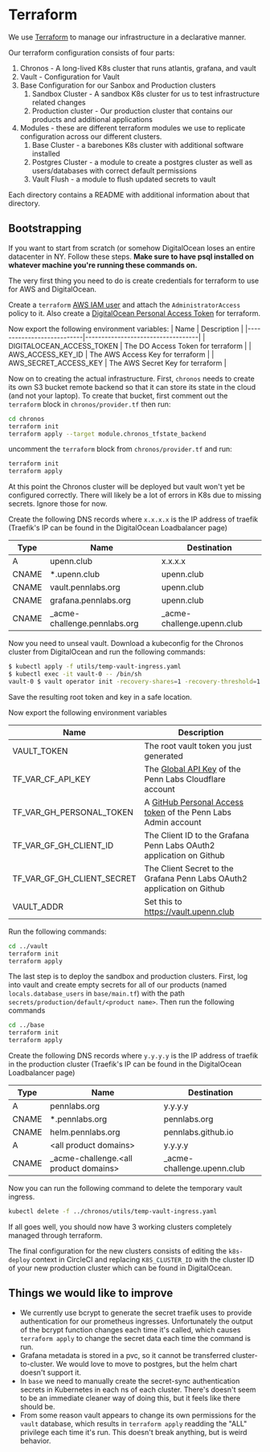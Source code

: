 # Terraform

We use [Terraform](https://www.terraform.io/docs/index.html) to manage our infrastructure in a declarative manner.

Our terraform configuration consists of four parts:

1. Chronos - A long-lived K8s cluster that runs atlantis, grafana, and vault
2. Vault - Configuration for Vault
3. Base Configuration for our Sanbox and Production clusters
    1. Sandbox Cluster - A sandbox K8s cluster for us to test infrastructure related changes
    2. Production cluster - Our production cluster that contains our products and additional applications
4. Modules - these are different terraform modules we use to replicate configuration across our different clusters.
    1. Base Cluster - a barebones K8s cluster with additional software installed
    2. Postgres Cluster - a module to create a postgres cluster as well as users/databases with correct default permissions
    3. Vault Flush - a module to flush updated secrets to vault

Each directory contains a README with additional information about that directory.

## Bootstrapping

If you want to start from scratch (or somehow DigitalOcean loses an entire datacenter in NY. Follow these steps. **Make sure to have psql installed on whatever machine you're running these commands on.**

The very first thing you need to do is create credentials for terraform to use for AWS and DigitalOcean.

Create a `terraform` [AWS IAM user](https://console.aws.amazon.com/iam/home#/users) and attach the `AdministratorAccess` policy to it. Also create a [DigitalOcean Personal Access Token](https://cloud.digitalocean.com/account/api/tokens) for terraform.

Now export the following environment variables:
| Name                      | Description                       |
|---------------------------|-----------------------------------|
| DIGITALOCEAN_ACCESS_TOKEN | The DO Access Token for terraform |
| AWS_ACCESS_KEY_ID         | The AWS Access Key for terraform  |
| AWS_SECRET_ACCESS_KEY     | The AWS Secret Key for terraform  |

Now on to creating the actual infrastructure. First, `chronos` needs to create its own S3 bucket remote backend so that it can store its state in the cloud (and not your laptop). To create that bucket, first comment out the `terraform` block in `chronos/provider.tf` then run:

```bash
cd chronos
terraform init
terraform apply --target module.chronos_tfstate_backend
```

uncomment the `terraform` block from `chronos/provider.tf` and run:

```bash
terraform init
terraform apply
```

At this point the Chronos cluster will be deployed but vault won't yet be configured correctly. There will likely be a lot of errors in K8s due to missing secrets. Ignore those for now.

Create the following DNS records where `x.x.x.x` is the IP address of traefik (Traefik's IP can be found in the DigitalOcean Loadbalancer page)

| Type  | Name                          | Destination                 |
|-------|-------------------------------|-----------------------------|
| A     | upenn.club                    | x.x.x.x                     |
| CNAME | *.upenn.club                  | upenn.club                  |
| CNAME | vault.pennlabs.org            | upenn.club                  |
| CNAME | grafana.pennlabs.org          | upenn.club                  |
| CNAME | \_acme-challenge.pennlabs.org | \_acme-challenge.upenn.club |

Now you need to unseal vault. Download a kubeconfig for the Chronos cluster from DigitalOcean and run the following commands:

```bash
$ kubectl apply -f utils/temp-vault-ingress.yaml
$ kubectl exec -it vault-0 -- /bin/sh
vault-0 $ vault operator init -recovery-shares=1 -recovery-threshold=1
```

Save the resulting root token and key in a safe location.

Now export the following environment variables

| Name                       | Description                                                                                                                                                                       |
|----------------------------|-----------------------------------------------------------------------------------------------------------------------------------------------------------------------------------|
| VAULT_TOKEN                | The root vault token you just generated                                                                                                                                           |
| TF_VAR_CF_API_KEY          | The [Global API Key](https://cert-manager.io/docs/configuration/acme/dns01/cloudflare/#api-keys) of the Penn Labs Cloudflare account                                              |
| TF_VAR_GH_PERSONAL_TOKEN   | A [GitHub Personal Access token](https://help.github.com/en/github/authenticating-to-github/creating-a-personal-access-token-for-the-command-line) of the Penn Labs Admin account |
| TF_VAR_GF_GH_CLIENT_ID     | The Client ID to the Grafana Penn Labs OAuth2 application on Github                                                                                                               |
| TF_VAR_GF_GH_CLIENT_SECRET | The Client Secret to the Grafana Penn Labs OAuth2 application on Github                                                                                                           |
| VAULT_ADDR                 | Set this to <https://vault.upenn.club>                                                                                                                                            |

Run the following commands:

```bash
cd ../vault
terraform init
terraform apply
```

The last step is to deploy the sandbox and production clusters. First, log into vault and create empty secrets for all of our products (named `locals.database_users` in `base/main.tf`) with the path `secrets/production/default/<product name>`. Then run the following commands

```bash
cd ../base
terraform init
terraform apply
```

Create the following DNS records where `y.y.y.y` is the IP address of traefik in the production cluster (Traefik's IP can be found in the DigitalOcean Loadbalancer page)

| Type  | Name                                    | Destination                 |
|-------|-----------------------------------------|-----------------------------|
| A     | pennlabs.org                            | y.y.y.y                     |
| CNAME | *.pennlabs.org                          | pennlabs.org                |
| CNAME | helm.pennlabs.org                       | pennlabs.github.io          |
| A     | \<all product domains>                  | y.y.y.y                     |
| CNAME | \_acme-challenge.\<all product domains> | \_acme-challenge.upenn.club |

Now you can run the following command to delete the temporary vault ingress.

```bash
kubectl delete -f ../chronos/utils/temp-vault-ingress.yaml
```

If all goes well, you should now have 3 working clusters completely managed through terraform.

The final configuration for the new clusters consists of editing the `k8s-deploy` context in CircleCI and replacing `K8S_CLUSTER_ID` with the cluster ID of your new production cluster which can be found in DigitalOcean.

## Things we would like to improve

* We currently use bcrypt to generate the secret traefik uses to provide authentication for our prometheus ingresses. Unfortunately the output of the bcrypt function changes each time it's called, which causes `terraform apply` to change the secret data each time the command is run.
* Grafana metadata is stored in a pvc, so it cannot be transferred cluster-to-cluster. We would love to move to postgres, but the helm chart doesn't support it.
* In `base` we need to manually create the secret-sync authentication secrets in Kubernetes in each ns of each cluster. There's doesn't seem to be an immediate cleaner way of doing this, but it feels like there should be.
* From some reason vault appears to change its own permissions for the `vault` database, which results in `terraform apply` readding the "ALL" privilege each time it's run. This doesn't break anything, but is weird behavior.
